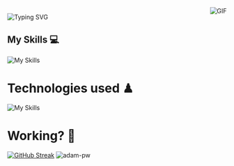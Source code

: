 <img align="right" alt="GIF" src="https://media.giphy.com/media/LmNwrBhejkK9EFP504/giphy.gif" />

<img src="https://readme-typing-svg.demolab.com?font=Silkscreen&duration=7000&pause=1000&repeat=true&random=false&width=435&lines=Hi+i'm+Rodrigo+Leon+%F0%9F%91%8C;Hi+i'm+Developer+%F0%9F%92%96;Hi+i'm+Rodrigo+Leon+%F0%9F%91%8C" alt="Typing SVG"/></a>
</p>

<h2>My Skills 💻</h2>

![My Skills](https://skillicons.dev/icons?i=dart,ts,python,css,tailwind)


# Technologies used ♟
<p>

  ![My Skills](https://skillicons.dev/icons?i=flutter,react,remix,express,nodejs,bun,tailwind,git,github,linux)
</p>


# Working? 🤨
<a href="https://git.io/streak-stats"><img src="https://github-readme-streak-stats.herokuapp.com?user=Yoyiyoniu&theme=transparent&border_radius=5.7&mode=weekly&card_width=200" alt="GitHub Streak" /></a>
<img
src="https://github-readme-stats.vercel.app/api/top-langs?username=Yoyiyoniu&show_icons=true&locale=en&bg_color=0d1117&text_color=ffffff&layout=compact" 
alt="adam-pw" 
bg_color=#808080/> 


